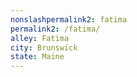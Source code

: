 ```yaml
---
﻿nonslashpermalink2: fatima
permalink2: /fatima/
alley: Fatima
city: Brunswick
state: Maine
---
```

